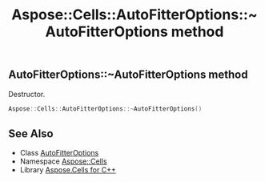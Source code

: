 ﻿---
title: Aspose::Cells::AutoFitterOptions::~AutoFitterOptions method
linktitle: ~AutoFitterOptions
second_title: Aspose.Cells for C++ API Reference
description: 'Aspose::Cells::AutoFitterOptions::~AutoFitterOptions method. Destructor in C++.'
type: docs
weight: 200
url: /cpp/aspose.cells/autofitteroptions/~autofitteroptions/
---
## AutoFitterOptions::~AutoFitterOptions method


Destructor.

```cpp
Aspose::Cells::AutoFitterOptions::~AutoFitterOptions()
```

## See Also

* Class [AutoFitterOptions](../)
* Namespace [Aspose::Cells](../../)
* Library [Aspose.Cells for C++](../../../)
